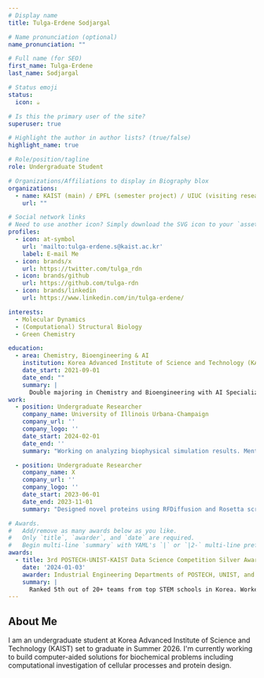 ```yaml
---
# Display name
title: Tulga-Erdene Sodjargal

# Name pronunciation (optional)
name_pronunciation: ""

# Full name (for SEO)
first_name: Tulga-Erdene
last_name: Sodjargal

# Status emoji
status:
  icon: ☕️

# Is this the primary user of the site?
superuser: true

# Highlight the author in author lists? (true/false)
highlight_name: true

# Role/position/tagline
role: Undergraduate Student

# Organizations/Affiliations to display in Biography blox
organizations:
  - name: KAIST (main) / EPFL (semester project) / UIUC (visiting research)
    url: ""

# Social network links
# Need to use another icon? Simply download the SVG icon to your `assets/media/icons/` folder.
profiles:
  - icon: at-symbol
    url: 'mailto:tulga-erdene.s@kaist.ac.kr'
    label: E-mail Me
  - icon: brands/x
    url: https://twitter.com/tulga_rdn
  - icon: brands/github
    url: https://github.com/tulga-rdn
  - icon: brands/linkedin
    url: https://www.linkedin.com/in/tulga-erdene/

interests:
  - Molecular Dynamics
  - (Computational) Structural Biology
  - Green Chemistry

education:
  - area: Chemistry, Bioengineering & AI
    institution: Korea Advanced Institute of Science and Technology (KAIST)
    date_start: 2021-09-01
    date_end: ""
    summary: |
      Double majoring in Chemistry and Bioengineering with AI Specialized Major, focusing on computational biophysiscs. Worked on problems in organic chemistry, protein design, oncology and computational chemistry as undergraduate researcher.
work:
  - position: Undergraduate Researcher
    company_name: University of Illinois Urbana-Champaign
    company_url: ''
    company_logo: ''
    date_start: 2024-02-01
    date_end: ''
    summary: "Working on analyzing biophysical simulation results. Mentor: Prof. Taras V. Pogorelov"

  - position: Undergraduate Researcher
    company_name: X
    company_url: ''
    company_logo: ''
    date_start: 2023-06-01
    date_end: 2023-11-01
    summary: "Designed novel proteins using RFDiffusion and Rosetta scripts. Learnt Bash scripting and working on an HPC (RosettaCommons member lab). Mentor: Prof. Byung-Ha Oh"

# Awards.
#   Add/remove as many awards below as you like.
#   Only `title`, `awarder`, and `date` are required.
#   Begin multi-line `summary` with YAML's `|` or `|2-` multi-line prefix and indent 2 spaces below.
awards:
  - title: 3rd POSTECH-UNIST-KAIST Data Science Competition Silver Award
    date: '2024-01-03'
    awarder: Industrial Engineering Departments of POSTECH, UNIST, and KAIST
    summary: |
      Ranked 5th out of 20+ teams from top STEM schools in Korea. Worked on time-series analysis of inventory data to build price-conscious predictor of demand.
---
```


## About Me

I am an undergraduate student at Korea Advanced Institute of Science and Technology (KAIST) set to graduate in Summer 2026. I'm currently working to build computer-aided solutions for biochemical problems including computational investigation of cellular processes and protein design. 
